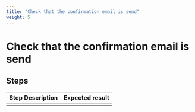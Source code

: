 ```yaml
---
title: "Check that the confirmation email is send"
weight: 5
---
```


# Check that the confirmation email is send
## Steps
| Step Description | Expected result |
| ----- | ----- |
|  |  |
